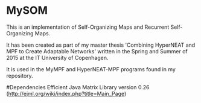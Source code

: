 # MySOM
This is an implementation of Self-Organizing Maps and Recurrent Self-Organizing Maps.

It has been created as part of my master thesis 'Combining HyperNEAT and MPF to Create Adaptable Networks' written in the Spring and Summer of 2015 at the IT University of Copenhagen.

It is used in the MyMPF and HyperNEAT-MPF programs found in my repository.

#Dependencies
Efficient Java Matrix Library version 0.26 (http://ejml.org/wiki/index.php?title=Main_Page)
